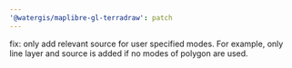 ```yaml
---
'@watergis/maplibre-gl-terradraw': patch
---
```


fix: only add relevant source for user specified modes. For example, only line layer and source is added if no modes of polygon are used.
